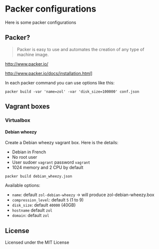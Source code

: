 Packer configurations
=====================

Here is some packer configurations

Packer?
-------

> Packer is easy to use and automates the creation of any type of machine image.

http://www.packer.io/

http://www.packer.io/docs/installation.html]

In each packer command you can use options like this:

```shell
packer build -var 'name=zol' -var 'disk_size=100000' conf.json
```

Vagrant boxes
-------------

### Virtualbox

#### Debian wheezy

Create a Debian wheezy vagrant box. Here is the details:
 - Debian in French
 - No root user
 - User sudoer `vagrant` password `vagrant`
 - 1024 memory and 2 CPU by default

```shell
packer build debian_wheezy.json
```

Available options:
 - `name`: default `zol-debian-wheezy` -> will produce zol-debian-wheezy.box
 - `compression_level`: default `5` (1 to 9)
 - `disk_size`: default `40000` (40GB)
 - `hostname` default `zol`
 - `domain`: default `zol`


License
-------

Licensed under the MIT License

